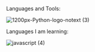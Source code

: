 Languages and Tools:

![1200px-Python-logo-notext (3)](https://user-images.githubusercontent.com/96498066/190633587-a1e18452-1a0f-4cad-87b6-59043c70f1ca.jpg)

Languages I am learning:

![javascript (4)](https://user-images.githubusercontent.com/96498066/190634741-f8ea828f-796d-4519-8429-9341fd637693.jpg)


<!---
tomwom1/tomwom1 is a ✨ special ✨ repository because its `README.md` (this file) appears on your GitHub profile.
You can click the Preview link to take a look at your changes.
--->

